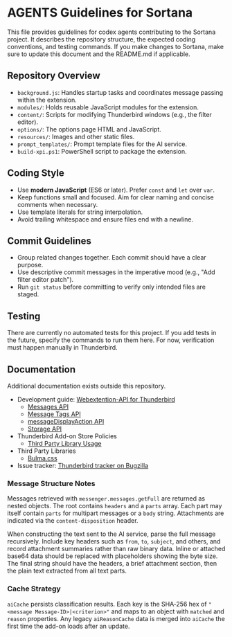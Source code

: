 # AGENTS Guidelines for Sortana

This file provides guidelines for codex agents contributing to the Sortana project. It describes the repository structure, the expected coding conventions, and testing commands. If you make changes to Sortana, make sure to update this document and the README.md if applicable.

## Repository Overview

- `background.js`: Handles startup tasks and coordinates message passing within the extension.
- `modules/`: Holds reusable JavaScript modules for the extension.
- `content/`: Scripts for modifying Thunderbird windows (e.g., the filter editor).
- `options/`: The options page HTML and JavaScript.
- `resources/`: Images and other static files.
- `prompt_templates/`: Prompt template files for the AI service.
- `build-xpi.ps1`: PowerShell script to package the extension.

## Coding Style

- Use **modern JavaScript** (ES6 or later). Prefer `const` and `let` over `var`.
- Keep functions small and focused. Aim for clear naming and concise comments when necessary.
- Use template literals for string interpolation.
- Avoid trailing whitespace and ensure files end with a newline.

## Commit Guidelines

- Group related changes together. Each commit should have a clear purpose.
- Use descriptive commit messages in the imperative mood (e.g., "Add filter editor patch").
- Run `git status` before committing to verify only intended files are staged.

## Testing

There are currently no automated tests for this project. If you add tests in the future, specify the commands to run them here. For now, verification must happen manually in Thunderbird.

## Documentation

Additional documentation exists outside this repository.

- Development guide: [Webextention-API for Thunderbird](https://webextension-api.thunderbird.net/en/stable/)
  - [Messages API](https://webextension-api.thunderbird.net/en/stable/messages.html)
  - [Message Tags API](https://webextension-api.thunderbird.net/en/stable/messages.tags.html)
  - [messageDisplayAction API](https://webextension-api.thunderbird.net/en/stable/messageDisplayAction.html)
  - [Storage API](https://webextension-api.thunderbird.net/en/stable/storage.html)
- Thunderbird Add-on Store Policies
  - [Third Party Library Usage](https://extensionworkshop.com/documentation/publish/third-party-library-usage/)
- Third Party Libraries
  - [Bulma.css](https://github.com/jgthms/bulma)
- Issue tracker: [Thunderbird tracker on Bugzilla](https://bugzilla.mozilla.org/describecomponents.cgi?product=Thunderbird)


### Message Structure Notes

Messages retrieved with `messenger.messages.getFull` are returned as
nested objects. The root contains `headers` and a `parts` array. Each part may
itself contain `parts` for multipart messages or a `body` string. Attachments are
indicated via the `content-disposition` header.

When constructing the text sent to the AI service, parse the full message
recursively. Include key headers such as `from`, `to`, `subject`, and others, and
record attachment summaries rather than raw binary data. Inline or attached
base64 data should be replaced with placeholders showing the byte size. The
final string should have the headers, a brief attachment section, then the plain
text extracted from all text parts.

### Cache Strategy

`aiCache` persists classification results. Each key is the SHA‑256 hex of
`"<message Message-ID>|<criterion>"` and maps to an object with `matched` and `reason`
properties. Any legacy `aiReasonCache` data is merged into `aiCache` the first
time the add-on loads after an update.

